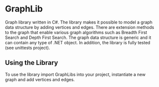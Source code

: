 # GraphLib
Graph library written in C#. The library makes it possible to model a graph data structure by adding vertices and edges. There are extension methods to the graph that enable various graph algorithms such as Breadth First Search and Depth First Search. The graph data structure is generic and it can contain any type of .NET object. In addition, the library is fully tested (see unittests project).

## Using the Library
To use the library import GraphLibs into your project, instantiate a new graph and add vertices and edges.

